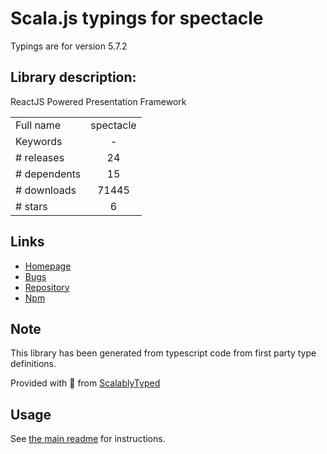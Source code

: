 
# Scala.js typings for spectacle

Typings are for version 5.7.2

## Library description:
ReactJS Powered Presentation Framework

|                    |                 |
| ------------------ | :-------------: |
| Full name          | spectacle |
| Keywords           | - |
| # releases         | 24 |
| # dependents       | 15 |
| # downloads        | 71445 |
| # stars            | 6 |

## Links
- [Homepage](https://github.com/FormidableLabs/spectacle#readme)
- [Bugs](https://github.com/FormidableLabs/spectacle/issues)
- [Repository](https://github.com/FormidableLabs/spectacle)
- [Npm](https://www.npmjs.com/package/spectacle)
    


## Note
This library has been generated from typescript code from first party type definitions.

Provided with :purple_heart: from [ScalablyTyped](https://github.com/oyvindberg/ScalablyTyped)

## Usage
See [the main readme](../../readme.md) for instructions.


